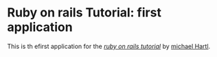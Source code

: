# Ruby on rails Tutorial: first application 
This is th efirst application for the 
[*ruby on rails tutorial*](http://railstutorial.org/)
by [michael Hartl](http://michaelhartl.com/).

